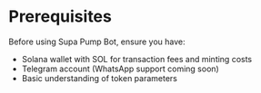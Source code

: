 # Prerequisites

Before using Supa Pump Bot, ensure you have:

- Solana wallet with SOL for transaction fees and minting costs
- Telegram account (WhatsApp support coming soon)
- Basic understanding of token parameters 